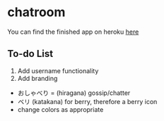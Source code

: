 # chatroom

You can find the finished app on heroku [here](https://oshyaberi.herokuapp.com/)

## To-do List

1. Add username functionality
2. Add branding
  * おしゃべり = (hiragana) gossip/chatter
  * ベリ (katakana) for berry, therefore a berry icon
  * change colors as appropriate
